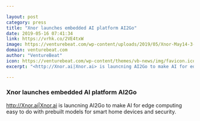 ```yaml
---

layout: post
category: press
title: "Xnor launches embedded AI platform AI2Go"
date: 2019-05-16 07:41:34
link: https://vrhk.co/2VE4txW
image: https://venturebeat.com/wp-content/uploads/2019/05/Xnor-May14-3-e1557971663911.jpg?w=1200&strip=all
domain: venturebeat.com
author: "VentureBeat"
icon: https://venturebeat.com/wp-content/themes/vb-news/img/favicon.ico
excerpt: "<http://Xnor.ai|Xnor.ai> is launcning AI2Go to make AI for edge computing easy to do with prebuilt models for smart home devices and security."

---
```


### Xnor launches embedded AI platform AI2Go

<http://Xnor.ai|Xnor.ai> is launcning AI2Go to make AI for edge computing easy to do with prebuilt models for smart home devices and security.